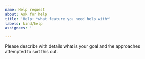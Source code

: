 ```yaml
---
name: Help request
about: Ask for help
title: 'Help: *what feature you need help with*'
labels: kind/help
assignees: ''

---
```


Please describe with details what is your goal and the approaches attempted to sort this out.
